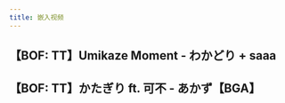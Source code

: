 ```yaml
---
title: 嵌入视频
---
```


## 【BOF: TT】Umikaze Moment - わかどり + saaa

<ClientOnly>
  <!-- 在这里给 VPEmbedHTML3 添加 src 属性，指定视频地址 -->
  <VPMeowWbb src="//player.bilibili.com/player.html?isOutside=true&aid=113254948999101&bvid=BV1DP1RYZE5d&cid=26155683752&p=1" />
</ClientOnly>

## 【BOF: TT】かたぎり ft. 可不 - あかず【BGA】
<ClientOnly>
  <VPMeowWbb src="//player.bilibili.com/player.html?isOutside=true&aid=113346049282152&bvid=BV1tRy5YBEcH&cid=26412191594&p=1" />
</ClientOnly>
